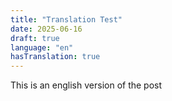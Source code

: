 ```yaml
---
title: "Translation Test"
date: 2025-06-16
draft: true
language: "en"
hasTranslation: true
---
```


This is an english version of the post
